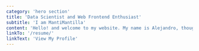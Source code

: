 ```yaml
---
category: 'hero section'
title: 'Data Scientist and Web Frontend Enthusiast'
subtitle: 'I am MantiMantilla'
content: 'Hello! and welcome to my website. My name is Alejandro, though most call me Alejo. Get to know by looking around this site or by visiting my social media. You are welcome to stay for as long as you like.'
linkTo: '/resume/'
linkText: 'View My Profile'
---
```

